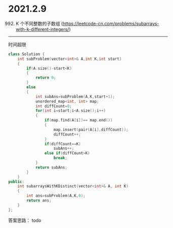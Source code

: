 2021.2.9
===========================
992. K 个不同整数的子数组 (https://leetcode-cn.com/problems/subarrays-with-k-different-integers/)
------------------------------------
时间超限
```c++
class Solution {
    int subProblem(vector<int>& A,int K,int start)
    {
        if(A.size()-start<K)
        {
            return 0;
        }
        else
        {
            int subAns=subProblem(A,K,start+1);
            unordered_map<int, int> map;
            int diffCount=0;
            for(int i=start;i<A.size();i++)
            {
                if(map.find(A[i])== map.end())
                {
                    map.insert(pair(A[i],diffCount));
                    diffCount++;
                }
                if(diffCount==K)
                    subAns++;
                else if(diffCount>K)
                    break;
            }
            return subAns;
        }
    }
public:
    int subarraysWithKDistinct(vector<int>& A, int K) 
    {
        int ans=subProblem(A,K,0);
        return ans;
    }
};
```
答案思路：
    todo